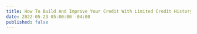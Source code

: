 ```yaml
---
title: How To Build And Improve Your Credit With Limited Credit History
date: 2022-05-23 05:00:00 -04:00
published: false
---
```


